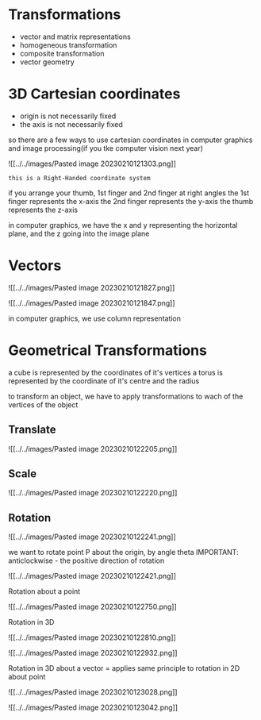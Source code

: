 # Transformations
- vector and matrix representations
- homogeneous transformation
- composite transformation
- vector geometry

# 3D Cartesian coordinates
- origin is not necessarily fixed
- the axis is not necessarily fixed

so there are a few ways to use cartesian coordinates in 
computer graphics and image processing(if you tke computer vision next year)

![[../../images/Pasted image 20230210121303.png]]

	this is a Right-Handed coordinate system
if you arrange your thumb, 1st finger and 2nd finger at right angles
the 1st finger represents the x-axis
the 2nd finger represents the y-axis
the thumb represents the z-axis

in computer graphics, 
we have the x and y representing the horizontal plane, and the z going into the image plane

# Vectors

![[../../images/Pasted image 20230210121827.png]]

![[../../images/Pasted image 20230210121847.png]]

in computer graphics, we use column representation

# Geometrical Transformations

a cube is represented by the coordinates of it's vertices
a torus is represented by the coordinate of it's centre and the radius

to transform an object,
we have to apply transformations to wach of the vertices of the object

## Translate

![[../../images/Pasted image 20230210122205.png]]

## Scale

![[../../images/Pasted image 20230210122220.png]]

## Rotation

![[../../images/Pasted image 20230210122241.png]]

we want to rotate point P about the origin, by angle theta
IMPORTANT: anticlockwise - the positive direction of rotation

![[../../images/Pasted image 20230210122421.png]]

Rotation about a point

![[../../images/Pasted image 20230210122750.png]]

Rotation in 3D

![[../../images/Pasted image 20230210122810.png]]

![[../../images/Pasted image 20230210122932.png]]

Rotation in 3D about a vector = applies same principle to rotation in 2D about  point

![[../../images/Pasted image 20230210123028.png]]

![[../../images/Pasted image 20230210123042.png]]



